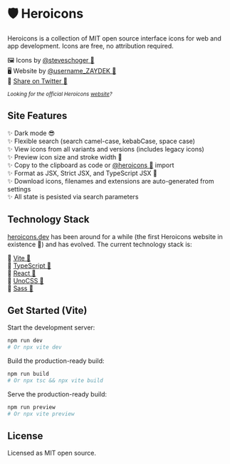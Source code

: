 # 🛡️ Heroicons

Heroicons is a collection of MIT open source interface icons for web and app development. Icons are free, no
attribution required.

🖼️ Icons by [@steveschoger 🔗](https://twitter.com/steveschoger)<br>
🖥️ Website by [@username_ZAYDEK 🔗](https://twitter.com/username_ZAYDEK)<br>
💙 [Share on Twitter 🔗](http://twitter.com/intent/tweet?text=Check%20out%20Hericons%20%F0%9F%92%AF%0A%0AThanks%20@steveschoger%20for%20designing%20Heroicons%20and%20@username_ZAYDEK%20for%20the%20new%20heroicons.dev%0A%0Aheroicons.dev)<br>

<small>_Looking for the official Heroicons [website](https://heroicons.com)?_</small>

## Site Features

✨ Dark mode 😎<br>
✨ Flexible search (search camel-case, kebabCase, space case)<br>
✨ View icons from all variants and versions (includes legacy icons)<br>
✨ Preview icon size and stroke width 💪<br>
✨ Copy to the clipboard as code or [@heroicons 🔗](https://github.com/tailwindlabs/heroicons) import<br>
✨ Format as JSX, Strict JSX, and TypeScript JSX 🦾<br>
✨ Download icons, filenames and extensions are auto-generated from settings<br>
✨ All state is pesisted via search parameters<br>

## Technology Stack

[heroicons.dev](https://heroicons-viewer.netlify.app) has been around for a while (the first Heroicons website in existence 🤭) and has evolved. The current technology stack is:

🥞 [Vite 🔗](https://vitejs.dev)<br>
🥞 [TypeScript 🔗](https://typescriptlang.org)<br>
🥞 [React 🔗](https://reactjs.org)<br>
🥞 [UnoCSS 🔗](https://github.com/unocss/unocss)<br>
🥞 [Sass 🔗](https://sass-lang.com)<br>

## Get Started (Vite)

Start the development server:

```sh
npm run dev
# Or npx vite dev
```

Build the production-ready build:

```sh
npm run build
# Or npx tsc && npx vite build
```

Serve the production-ready build:

```sh
npm run preview
# Or npx vite preview
```

## License

Licensed as MIT open source.

